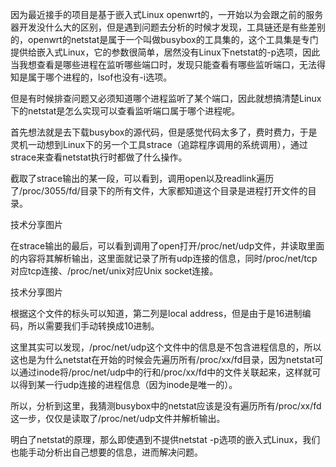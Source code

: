 因为最近接手的项目是基于嵌入式Linux openwrt的，一开始以为会跟之前的服务器开发没什么大的区别，但是遇到问题去分析的时候才发现，工具链还是有些差别的，openwrt的netstat是属于一个叫做busybox的工具集的，这个工具集是专门提供给嵌入式Linux，它的参数很简单，居然没有Linux下netstat的-p选项，因此当我想查看是哪些进程在监听哪些端口时，发现只能查看有哪些监听端口，无法得知是属于哪个进程的，lsof也没有-i选项。



但是有时候排查问题又必须知道哪个进程监听了某个端口，因此就想搞清楚Linux下的netstat是怎么实现可以查看监听端口属于哪个进程呢。



首先想法就是去下载busybox的源代码，但是感觉代码太多了，费时费力，于是灵机一动想到Linux下的另一个工具strace（追踪程序调用的系统调用），通过strace来查看netstat执行时都做了什么操作。



截取了strace输出的某一段，可以看到，调用open以及readlink遍历了/proc/3055/fd/目录下的所有文件，大家都知道这个目录是进程打开文件的目录。



技术分享图片



在strace输出的最后，可以看到调用了open打开/proc/net/udp文件，并读取里面的内容将其解析输出，这里面就记录了所有udp连接的信息，同时/proc/net/tcp对应tcp连接、/proc/net/unix对应Unix socket连接。



技术分享图片



根据这个文件的标头可以知道，第二列是local address，但是由于是16进制编码，所以需要我们手动转换成10进制。



这里其实可以发现，/proc/net/udp这个文件中的信息是不包含进程信息的，所以这也是为什么netstat在开始的时候会先遍历所有/proc/xx/fd目录，因为netstat可以通过inode将/proc/net/udp中的行和/proc/xx/fd中的文件关联起来，这样就可以得到某一行udp连接的进程信息（因为inode是唯一的）。



所以，分析到这里，我猜测busybox中的netstat应该是没有遍历所有/proc/xx/fd这一步，仅仅是读取了/proc/net/udp文件并解析输出。



明白了netstat的原理，那么即使遇到不提供netstat -p选项的嵌入式Linux，我们也能手动分析出自己想要的信息，进而解决问题。

